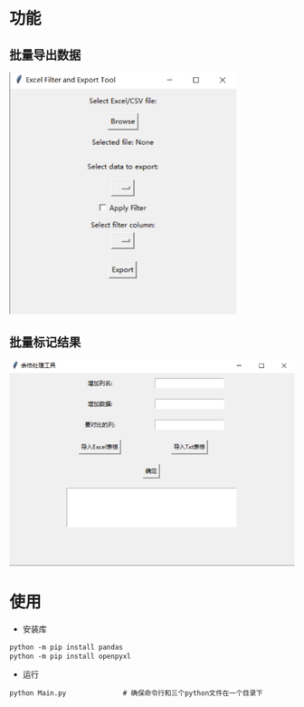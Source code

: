 # 功能

## 批量导出数据

<img src="./images/1.png" style="zoom:80%;" />

## 批量标记结果

<img src="./images/2.png" style="zoom:80%;" />



# 使用

- 安装库

```SHELL
python -m pip install pandas
python -m pip install openpyxl
```

- 运行

```shell
python Main.py				# 确保命令行和三个python文件在一个目录下
```

